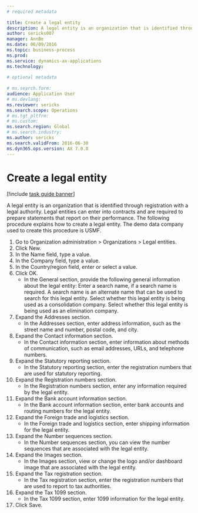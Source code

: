 ```yaml
--- 
# required metadata 
 
title: Create a legal entity
description: A legal entity is an organization that is identified through registration with a legal authority. 
author: sericks007
manager: AnnBe 
ms.date: 06/09/2016
ms.topic: business-process 
ms.prod:  
ms.service: dynamics-ax-applications 
ms.technology:  
 
# optional metadata 
 
# ms.search.form:   
audience: Application User 
# ms.devlang:  
ms.reviewer: sericks
ms.search.scope: Operations 
# ms.tgt_pltfrm:  
# ms.custom:  
ms.search.region: Global
# ms.search.industry: 
ms.author: sericks
ms.search.validFrom: 2016-06-30 
ms.dyn365.ops.version: AX 7.0.0 
---
```

# Create a legal entity

[!include [task guide banner](../../includes/task-guide-banner.md)]

A legal entity is an organization that is identified through registration with a legal authority. Legal entities can enter into contracts and are required to prepare statements that report on their performance. The following procedure explains how to create a legal entity. The demo data company used to create this procedure is USMF.

1. Go to Organization administration > Organizations > Legal entities.
2. Click New.
3. In the Name field, type a value.
4. In the Company field, type a value.
5. In the Country/region field, enter or select a value.
6. Click OK.
    * In the General section, provide the following general information about the legal entity: Enter a search name, if a search name is required. A search name is an alternate name that can be used to search for this legal entity. Select whether this legal entity is being used as a consolidation company. Select whether this legal entity is being used as an elimination company.  
7. Expand the Addresses section.
    * In the Addresses section, enter address information, such as the street name and number, postal code, and city.  
8. Expand the Contact information section.
    * In the Contact information section, enter information about methods of communication, such as email addresses, URLs, and telephone numbers.  
9. Expand the Statutory reporting section.
    * In the Statutory reporting section, enter the registration numbers that are used for statutory reporting.  
10. Expand the Registration numbers section.
    * In the Registration numbers section, enter any information required by the legal entity.  
11. Expand the Bank account information section.
    * In the Bank account information section, enter bank accounts and routing numbers for the legal entity.  
12. Expand the Foreign trade and logistics section.
    * In the Foreign trade and logistics section, enter shipping information for the legal entity.  
13. Expand the Number sequences section.
    * In the Number sequences section, you can view the number sequences that are associated with the legal entity.  
14. Expand the Images section.
    * In the Images section, view or change the logo and/or dashboard image that are associated with the legal entity.  
15. Expand the Tax registration section.
    * In the Tax registration section, enter the registration numbers that are used to report to tax authorities.  
16. Expand the Tax 1099 section.
    * In the Tax 1099 section, enter 1099 information for the legal entity.  
17. Click Save.

